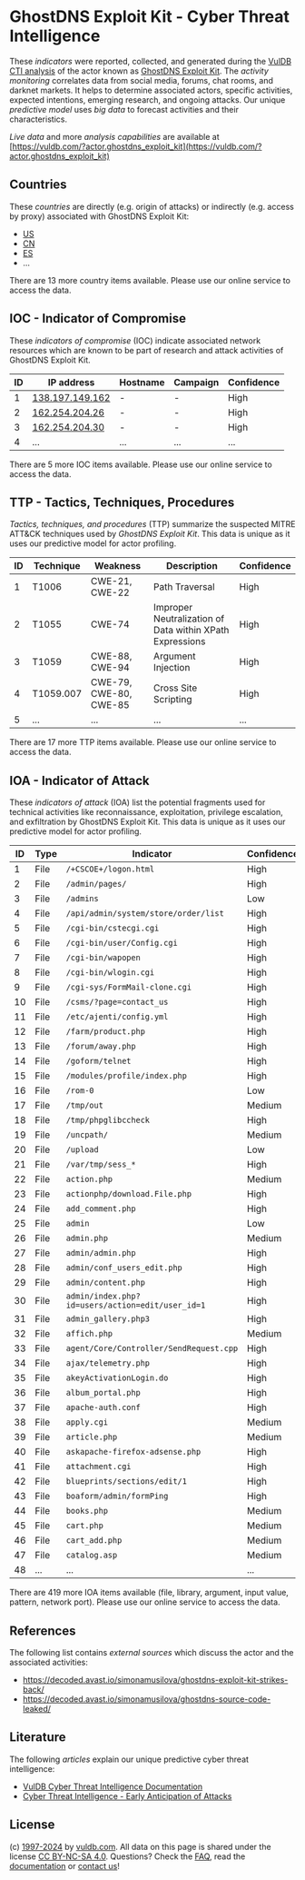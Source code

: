 # GhostDNS Exploit Kit - Cyber Threat Intelligence

These _indicators_ were reported, collected, and generated during the [VulDB CTI analysis](https://vuldb.com/?kb.cti) of the actor known as [GhostDNS Exploit Kit](https://vuldb.com/?actor.ghostdns_exploit_kit). The _activity monitoring_ correlates data from social media, forums, chat rooms, and darknet markets. It helps to determine associated actors, specific activities, expected intentions, emerging research, and ongoing attacks. Our unique _predictive model_ uses _big data_ to forecast activities and their characteristics.

_Live data_ and more _analysis capabilities_ are available at [https://vuldb.com/?actor.ghostdns_exploit_kit](https://vuldb.com/?actor.ghostdns_exploit_kit)

## Countries

These _countries_ are directly (e.g. origin of attacks) or indirectly (e.g. access by proxy) associated with GhostDNS Exploit Kit:

* [US](https://vuldb.com/?country.us)
* [CN](https://vuldb.com/?country.cn)
* [ES](https://vuldb.com/?country.es)
* ...

There are 13 more country items available. Please use our online service to access the data.

## IOC - Indicator of Compromise

These _indicators of compromise_ (IOC) indicate associated network resources which are known to be part of research and attack activities of GhostDNS Exploit Kit.

ID | IP address | Hostname | Campaign | Confidence
-- | ---------- | -------- | -------- | ----------
1 | [138.197.149.162](https://vuldb.com/?ip.138.197.149.162) | - | - | High
2 | [162.254.204.26](https://vuldb.com/?ip.162.254.204.26) | - | - | High
3 | [162.254.204.30](https://vuldb.com/?ip.162.254.204.30) | - | - | High
4 | ... | ... | ... | ...

There are 5 more IOC items available. Please use our online service to access the data.

## TTP - Tactics, Techniques, Procedures

_Tactics, techniques, and procedures_ (TTP) summarize the suspected MITRE ATT&CK techniques used by _GhostDNS Exploit Kit_. This data is unique as it uses our predictive model for actor profiling.

ID | Technique | Weakness | Description | Confidence
-- | --------- | -------- | ----------- | ----------
1 | T1006 | CWE-21, CWE-22 | Path Traversal | High
2 | T1055 | CWE-74 | Improper Neutralization of Data within XPath Expressions | High
3 | T1059 | CWE-88, CWE-94 | Argument Injection | High
4 | T1059.007 | CWE-79, CWE-80, CWE-85 | Cross Site Scripting | High
5 | ... | ... | ... | ...

There are 17 more TTP items available. Please use our online service to access the data.

## IOA - Indicator of Attack

These _indicators of attack_ (IOA) list the potential fragments used for technical activities like reconnaissance, exploitation, privilege escalation, and exfiltration by GhostDNS Exploit Kit. This data is unique as it uses our predictive model for actor profiling.

ID | Type | Indicator | Confidence
-- | ---- | --------- | ----------
1 | File | `/+CSCOE+/logon.html` | High
2 | File | `/admin/pages/` | High
3 | File | `/admins` | Low
4 | File | `/api/admin/system/store/order/list` | High
5 | File | `/cgi-bin/cstecgi.cgi` | High
6 | File | `/cgi-bin/user/Config.cgi` | High
7 | File | `/cgi-bin/wapopen` | High
8 | File | `/cgi-bin/wlogin.cgi` | High
9 | File | `/cgi-sys/FormMail-clone.cgi` | High
10 | File | `/csms/?page=contact_us` | High
11 | File | `/etc/ajenti/config.yml` | High
12 | File | `/farm/product.php` | High
13 | File | `/forum/away.php` | High
14 | File | `/goform/telnet` | High
15 | File | `/modules/profile/index.php` | High
16 | File | `/rom-0` | Low
17 | File | `/tmp/out` | Medium
18 | File | `/tmp/phpglibccheck` | High
19 | File | `/uncpath/` | Medium
20 | File | `/upload` | Low
21 | File | `/var/tmp/sess_*` | High
22 | File | `action.php` | Medium
23 | File | `actionphp/download.File.php` | High
24 | File | `add_comment.php` | High
25 | File | `admin` | Low
26 | File | `admin.php` | Medium
27 | File | `admin/admin.php` | High
28 | File | `admin/conf_users_edit.php` | High
29 | File | `admin/content.php` | High
30 | File | `admin/index.php?id=users/action=edit/user_id=1` | High
31 | File | `admin_gallery.php3` | High
32 | File | `affich.php` | Medium
33 | File | `agent/Core/Controller/SendRequest.cpp` | High
34 | File | `ajax/telemetry.php` | High
35 | File | `akeyActivationLogin.do` | High
36 | File | `album_portal.php` | High
37 | File | `apache-auth.conf` | High
38 | File | `apply.cgi` | Medium
39 | File | `article.php` | Medium
40 | File | `askapache-firefox-adsense.php` | High
41 | File | `attachment.cgi` | High
42 | File | `blueprints/sections/edit/1` | High
43 | File | `boaform/admin/formPing` | High
44 | File | `books.php` | Medium
45 | File | `cart.php` | Medium
46 | File | `cart_add.php` | Medium
47 | File | `catalog.asp` | Medium
48 | ... | ... | ...

There are 419 more IOA items available (file, library, argument, input value, pattern, network port). Please use our online service to access the data.

## References

The following list contains _external sources_ which discuss the actor and the associated activities:

* https://decoded.avast.io/simonamusilova/ghostdns-exploit-kit-strikes-back/
* https://decoded.avast.io/simonamusilova/ghostdns-source-code-leaked/

## Literature

The following _articles_ explain our unique predictive cyber threat intelligence:

* [VulDB Cyber Threat Intelligence Documentation](https://vuldb.com/?kb.cti)
* [Cyber Threat Intelligence - Early Anticipation of Attacks](https://www.scip.ch/en/?labs.20201022)

## License

(c) [1997-2024](https://vuldb.com/?kb.changelog) by [vuldb.com](https://vuldb.com/?kb.about). All data on this page is shared under the license [CC BY-NC-SA 4.0](https://creativecommons.org/licenses/by-nc-sa/4.0/). Questions? Check the [FAQ](https://vuldb.com/?kb.faq), read the [documentation](https://vuldb.com/?kb) or [contact us](https://vuldb.com/?contact)!
